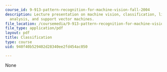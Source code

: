 ```yaml
---
course_id: 9-913-pattern-recognition-for-machine-vision-fall-2004
description: Lecture presentation on machine vision, classification, linear discriminant
  analysis, and support vector machines.
file_location: /coursemedia/9-913-pattern-recognition-for-machine-vision-fall-2004/940f40b529402d28340ee2fd454ac050_class_5.pdf
file_type: application/pdf
layout: pdf
title: Classification
type: course
uid: 940f40b529402d28340ee2fd454ac050

---
```

None